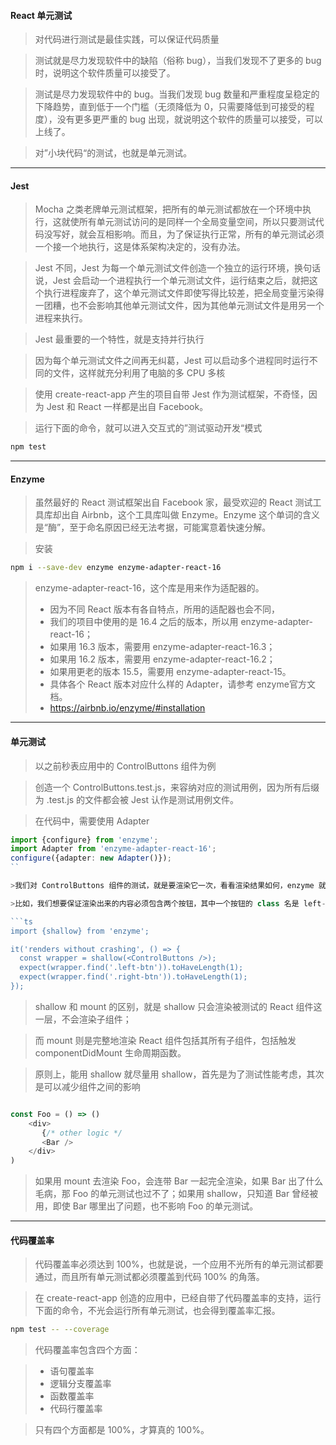 #### React 单元测试
>对代码进行测试是最佳实践，可以保证代码质量

>测试就是尽力发现软件中的缺陷（俗称 bug），当我们发现不了更多的 bug 时，说明这个软件质量可以接受了。

>测试是尽力发现软件中的 bug。当我们发现 bug 数量和严重程度呈稳定的下降趋势，直到低于一个门槛（无须降低为 0，只需要降低到可接受的程度），没有更多更严重的 bug 出现，就说明这个软件的质量可以接受，可以上线了。

>对”小块代码“的测试，也就是单元测试。

***

#### Jest
>Mocha 之类老牌单元测试框架，把所有的单元测试都放在一个环境中执行，这就使所有单元测试访问的是同样一个全局变量空间，所以只要测试代码没写好，就会互相影响。而且，为了保证执行正常，所有的单元测试必须一个接一个地执行，这是体系架构决定的，没有办法。

>Jest 不同，Jest 为每一个单元测试文件创造一个独立的运行环境，换句话说，Jest 会启动一个进程执行一个单元测试文件，运行结束之后，就把这个执行进程废弃了，这个单元测试文件即使写得比较差，把全局变量污染得一团糟，也不会影响其他单元测试文件，因为其他单元测试文件是用另一个进程来执行。

>Jest 最重要的一个特性，就是支持并行执行

>因为每个单元测试文件之间再无纠葛，Jest 可以启动多个进程同时运行不同的文件，这样就充分利用了电脑的多 CPU 多核

>使用 create-react-app 产生的项目自带 Jest 作为测试框架，不奇怪，因为 Jest 和 React 一样都是出自 Facebook。

>运行下面的命令，就可以进入交互式的”测试驱动开发“模式

```bash
npm test
```

***
#### Enzyme
>虽然最好的 React 测试框架出自 Facebook 家，最受欢迎的 React 测试工具库却出自 Airbnb，这个工具库叫做 Enzyme。Enzyme 这个单词的含义是“酶”，至于命名原因已经无法考据，可能寓意着快速分解。

>安装

```bash
npm i --save-dev enzyme enzyme-adapter-react-16
```

>enzyme-adapter-react-16，这个库是用来作为适配器的。
> - 因为不同 React 版本有各自特点，所用的适配器也会不同，
> - 我们的项目中使用的是 16.4 之后的版本，所以用 enzyme-adapter-react-16；
> - 如果用 16.3 版本，需要用 enzyme-adapter-react-16.3；
> - 如果用 16.2 版本，需要用 enzyme-adapter-react-16.2；
> - 如果用更老的版本 15.5，需要用 enzyme-adapter-react-15。
> - 具体各个 React 版本对应什么样的 Adapter，请参考 enzyme官方文档。
> - https://airbnb.io/enzyme/#installation

***
#### 单元测试
>以之前秒表应用中的 ControlButtons 组件为例

>创造一个 ControlButtons.test.js，来容纳对应的测试用例，因为所有后缀为 .test.js 的文件都会被 Jest 认作是测试用例文件。

>在代码中，需要使用 Adapter

```ts
import {configure} from 'enzyme';
import Adapter from 'enzyme-adapter-react-16';
configure({adapter: new Adapter()});
``

>我们对 ControlButtons 组件的测试，就是要渲染它一次，看看渲染结果如何，enzyme 就能帮助我们做这件事。

>比如，我们想要保证渲染出来的内容必须包含两个按钮，其中一个按钮的 class 名是 left-btn，另一个是 right-btn，那么我们就需要下面的单元测试用例：

```ts
import {shallow} from 'enzyme';

it('renders without crashing', () => {
  const wrapper = shallow(<ControlButtons />);
  expect(wrapper.find('.left-btn')).toHaveLength(1);
  expect(wrapper.find('.right-btn')).toHaveLength(1);
});
```

>shallow 和 mount 的区别，就是 shallow 只会渲染被测试的 React 组件这一层，不会渲染子组件；

>而 mount 则是完整地渲染 React 组件包括其所有子组件，包括触发 componentDidMount 生命周期函数。

>原则上，能用 shallow 就尽量用 shallow，首先是为了测试性能考虑，其次是可以减少组件之间的影响

```ts

const Foo = () => ()
    <div>
       {/* other logic */
       <Bar />
    </div>
)
```
>如果用 mount 去渲染 Foo，会连带 Bar 一起完全渲染，如果 Bar 出了什么毛病，那 Foo 的单元测试也过不了；如果用 shallow，只知道 Bar 曾经被用，即使 Bar 哪里出了问题，也不影响 Foo 的单元测试。

***
#### 代码覆盖率
>代码覆盖率必须达到 100%，也就是说，一个应用不光所有的单元测试都要通过，而且所有单元测试都必须覆盖到代码 100% 的角落。

>在 create-react-app 创造的应用中，已经自带了代码覆盖率的支持，运行下面的命令，不光会运行所有单元测试，也会得到覆盖率汇报。

```bash
npm test -- --coverage
```

>代码覆盖率包含四个方面：

> - 语句覆盖率
> - 逻辑分支覆盖率
> - 函数覆盖率
> - 代码行覆盖率

>只有四个方面都是 100%，才算真的 100%。